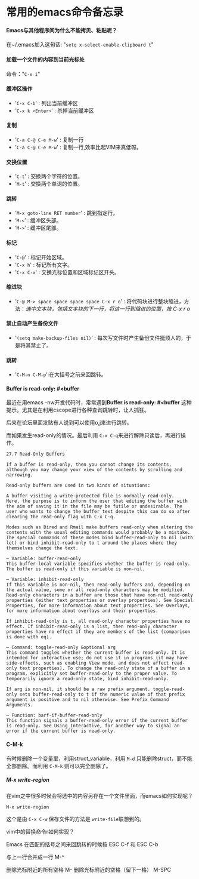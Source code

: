 常用的emacs命令备忘录
==========

#### Emacs与其他程序间为什么不能拷贝、粘贴呢？ ####

在~/.emacs加入这句话: "`setq x-select-enable-clipboard t`"



#### 加载一个文件的内容到当前光标处 ####

命令："`C-x i`"


#### 缓冲区操作 ####

- '`C-x C-b`' : 列出当前缓冲区
- '`C-x k <Enter>`' : 杀掉当前缓冲区

#### 复制 ####

- '`C-a C-@ C-e M-w`' : 复制一行
- '`C-a C-@ C-e M-w`' : 复制一行,效率比起VIM来真低呀。

#### 交换位置 ####

- '`C-t`' : 交换两个字符的位置。
- '`M-t`' : 交换两个单词的位置。

#### 跳转 ####

- '`M-x goto-line RET number`' : 跳到指定行。
- ‘`M-<`’ : 缓冲区头部。
- ‘`M->`’ : 缓冲区尾部。

#### 标记 ####

- '`C-@`' : 标记开始区域。
- '`C-x h`' : 标记所有文字。
- '`C-x C-x`' : 交换光标位置和区域标记区开头。

#### 缩进块 ####

- '`C-@ M-> space space space space C-x r o`' : 将代码块进行整块缩进，方法：*选中文本块，包括文本块的下一行，将这一行到缩进的位置，按 C-x r o*

#### 禁止自动产生备份文件 ####

- '`(setq make-backup-files nil)`' : 每次写文件时产生备份文件挺烦人的，于是将其禁止了。

#### 跳转 ####

- '`C-M-n C-M-p`':在大括号之前来回跳转。

#### Buffer is read-only: #<buffer ####

最近在用emacs -nw开发代码时，常常遇到**Buffer is read-only: #<buffer** 这种提示。尤其是在利用cscope进行各种查询跳转时，让人抓狂。

后来在论坛里面发贴有人说到可以使用o,j来进行跳转。

而如果发生read-only的情况。最后利用 `C-x C-q`来进行解除只读后，再进行操作。

    27.7 Read-Only Buffers

	If a buffer is read-only, then you cannot change its contents, although you may change your view of the contents by scrolling and narrowing.

	Read-only buffers are used in two kinds of situations:

	A buffer visiting a write-protected file is normally read-only.
	Here, the purpose is to inform the user that editing the buffer with the aim of saving it in the file may be futile or undesirable. The user who wants to change the buffer text despite this can do so after clearing the read-only flag with C-x C-q.

	Modes such as Dired and Rmail make buffers read-only when altering the contents with the usual editing commands would probably be a mistake.
	The special commands of these modes bind buffer-read-only to nil (with let) or bind inhibit-read-only to t around the places where they themselves change the text.

	— Variable: buffer-read-only
	This buffer-local variable specifies whether the buffer is read-only. The buffer is read-only if this variable is non-nil.

	— Variable: inhibit-read-only
	If this variable is non-nil, then read-only buffers and, depending on the actual value, some or all read-only characters may be modified. Read-only characters in a buffer are those that have non-nil read-only properties (either text properties or overlay properties). See Special Properties, for more information about text properties. See Overlays, for more information about overlays and their properties.

	If inhibit-read-only is t, all read-only character properties have no effect. If inhibit-read-only is a list, then read-only character properties have no effect if they are members of the list (comparison is done with eq).

	— Command: toggle-read-only &optional arg
	This command toggles whether the current buffer is read-only. It is intended for interactive use; do not use it in programs (it may have side-effects, such as enabling View mode, and does not affect read-only text properties). To change the read-only state of a buffer in a program, explicitly set buffer-read-only to the proper value. To temporarily ignore a read-only state, bind inhibit-read-only.

	If arg is non-nil, it should be a raw prefix argument. toggle-read-only sets buffer-read-only to t if the numeric value of that prefix argument is positive and to nil otherwise. See Prefix Command Arguments.

	— Function: barf-if-buffer-read-only
	This function signals a buffer-read-only error if the current buffer is read-only. See Using Interactive, for another way to signal an error if the current buffer is read-only.
	    

#### C-M-k ####

有时候删除一个变量里，利用struct_variable，利用 `M-d` 只能删除struct，而不能全部删除。而利用 `C-M-k` 则可以完全删除了。

##### M-x write-region #####

在vim之中很多时候会将选中的内容另存在一个文件里面，而emacs如何实现呢？ 

`M-x write-region`

这个是由 `C-x C-w` 保存文件的方法是 `write-file`联想到的。


vim中的替换命令r如何实现？


Emacs 在匹配的括号之间来回跳转的时候按 ESC C-f 和 ESC C-b

与上一行合并成一行 M-^

删除光标附近的所有空格 M-
删除光标附近的空格（留下一格） M-SPC